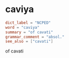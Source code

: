 # caviya

``` toml
dict_label = "NCPED"
word = "caviya"
summary = "of cavati"
grammar_comment = "absol."
see_also = ["cavati"]
```

of cavati

